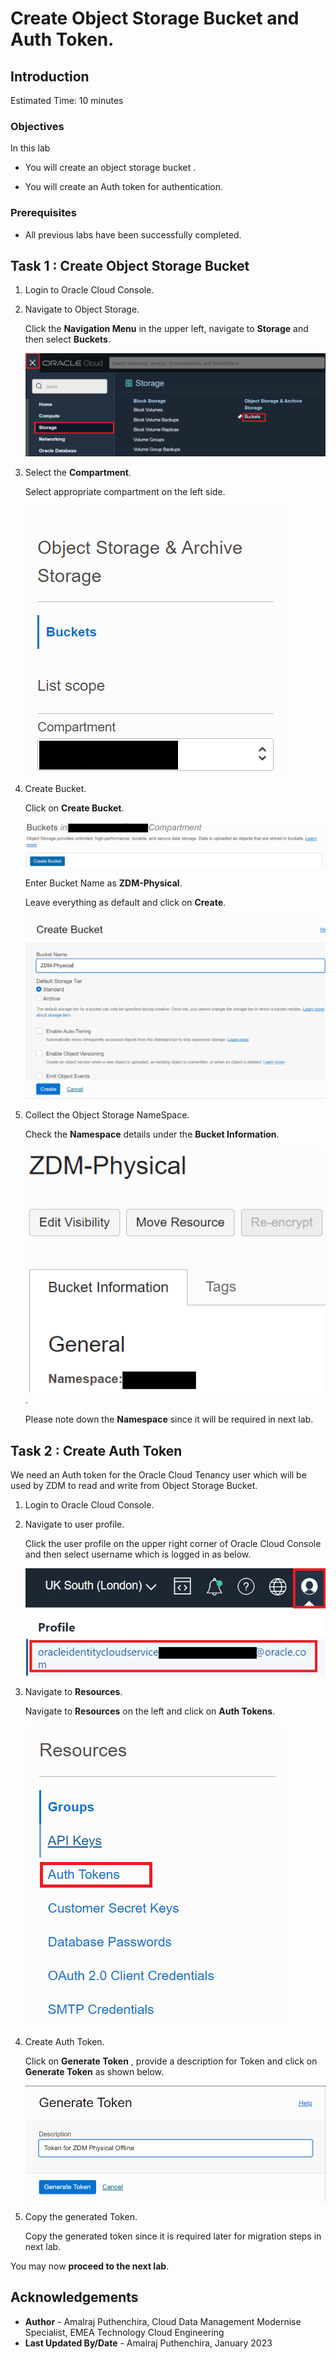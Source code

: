 # Create Object Storage Bucket and Auth Token.

## Introduction

Estimated Time: 10 minutes

### Objectives

In this lab

* You will create an object storage bucket .

* You will create an Auth token for authentication.

### Prerequisites

* All previous labs have been successfully completed.

## Task 1 : Create Object Storage Bucket

1. Login to Oracle Cloud Console.

2. Navigate to Object Storage.

   Click the **Navigation Menu** in the upper left, navigate to **Storage** and then select **Buckets**.

   ![Image showing navigation to object storage bucket](./images/navigation-to-oss.png)

3. Select the **Compartment**.

   Select appropriate compartment on the left side.

   ![Image showing compartment selected](./images/bucket-compartment.png)

4. Create Bucket.

   Click on **Create Bucket**.

   ![Image showing create bucket option](./images/create-bucket.png)

   Enter Bucket Name as **ZDM-Physical**.

   Leave everything as default and click on **Create**.

   ![Image showing bucket name and create option](./images/create-bucket-final.png)

5. Collect the Object Storage NameSpace.

   Check the **Namespace** details under the **Bucket Information**.

   ![Image showing object storage namespace](./images/namespace.png).

   Please note down the **Namespace** since it will be required in next lab.

## Task 2 : Create Auth Token

   We need an Auth token for the Oracle Cloud Tenancy user which will be used by ZDM to read and write from Object Storage Bucket.

1. Login to Oracle Cloud Console.
   
2. Navigate to user profile.

   Click the user profile on the upper right corner of Oracle Cloud Console and then select username which is logged in as below.

   ![Image showing navigation to user profile](./images/user-profile.png)

3. Navigate to **Resources**.

   Navigate to **Resources** on the left and click on **Auth Tokens**.

   ![Image showing Auth Token under resources](./images/resources-auth-token.png)

4. Create Auth Token.

   Click on **Generate Token** , provide a description for Token and click on **Generate Token** as shown below.

   ![Image showing description for auth token](./images/authtoken-description.png)

5. Copy the generated Token.

   Copy the generated token since it is required later for migration steps in next lab.


You may now **proceed to the next lab**.

## Acknowledgements
* **Author** - Amalraj Puthenchira, Cloud Data Management Modernise Specialist, EMEA Technology Cloud Engineering
* **Last Updated By/Date** - Amalraj Puthenchira, January 2023



